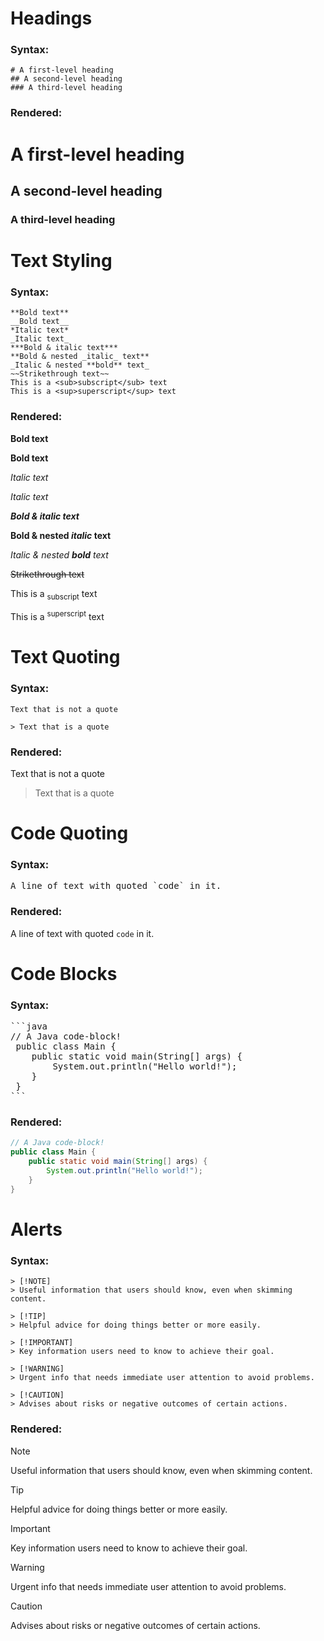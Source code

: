 # Headings

### Syntax:

```
# A first-level heading
## A second-level heading
### A third-level heading
```

### Rendered:

# A first-level heading

## A second-level heading

### A third-level heading

# Text Styling

### Syntax:

```
**Bold text**
__Bold text__
*Italic text*
_Italic text_
***Bold & italic text***
**Bold & nested _italic_ text**
_Italic & nested **bold** text_
~~Strikethrough text~~
This is a <sub>subscript</sub> text
This is a <sup>superscript</sup> text
```

### Rendered:

**Bold text**

__Bold text__

*Italic text*

_Italic text_

***Bold & italic text***

**Bold & nested _italic_ text**

_Italic & nested **bold** text_

~~Strikethrough text~~

This is a <sub>subscript</sub> text

This is a <sup>superscript</sup> text

# Text Quoting

### Syntax:

```
Text that is not a quote

> Text that is a quote
```

### Rendered:

Text that is not a quote

> Text that is a quote

# Code Quoting

### Syntax:

<pre>
A line of text with quoted `code` in it.
</pre>

### Rendered:

A line of text with quoted `code` in it.

# Code Blocks

### Syntax:

<pre>
```java
// A Java code-block!
 public class Main {
    public static void main(String[] args) {
        System.out.println("Hello world!");
    }
 }
```
</pre>

### Rendered:

```java
// A Java code-block!
public class Main {
    public static void main(String[] args) {
        System.out.println("Hello world!");
    }
}
```

# Alerts

### Syntax:

```
> [!NOTE]
> Useful information that users should know, even when skimming content.

> [!TIP]
> Helpful advice for doing things better or more easily.

> [!IMPORTANT]
> Key information users need to know to achieve their goal.

> [!WARNING]
> Urgent info that needs immediate user attention to avoid problems.

> [!CAUTION]
> Advises about risks or negative outcomes of certain actions.
```

### Rendered:

> [!NOTE]
> Useful information that users should know, even when skimming content.

> [!TIP]
> Helpful advice for doing things better or more easily.

> [!IMPORTANT]
> Key information users need to know to achieve their goal.

> [!WARNING]
> Urgent info that needs immediate user attention to avoid problems.

> [!CAUTION]
> Advises about risks or negative outcomes of certain actions.
